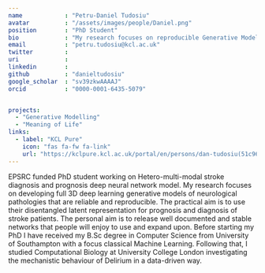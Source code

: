 ```yaml
---
name            : "Petru-Daniel Tudosiu"
avatar          : "/assets/images/people/Daniel.png"
position        : "PhD Student"
bio             : "My research focuses on reproducible Generative Modelling and Disentanglement of Neurological Pathologies, with a particular focus on Stroke and Multimodal data."
email           : "petru.tudosiu@kcl.ac.uk"
twitter         :
uri             :
linkedin        :
github          : "danieltudosiu"
google_scholar  : "sv39zkwAAAAJ"
orcid           : "0000-0001-6435-5079"


projects:
  - "Generative Modelling"
  - "Meaning of Life"
links:
  - label: "KCL Pure"
    icon: "fas fa-fw fa-link"
    url: "https://kclpure.kcl.ac.uk/portal/en/persons/dan-tudosiu(51c96242-5d86-43b9-990e-2eeab07cef4e).html"
---
```


EPSRC funded PhD student working on Hetero-multi-modal stroke diagnosis and prognosis deep neural network model. My research focuses on developing full 3D deep learning generative models of neurological pathologies that are reliable and reproducible. The practical aim is to use their disentangled latent representation for prognosis and diagnosis of stroke patients. The personal aim is to release well documented and stable networks that people will enjoy to use and expand upon. Before starting my PhD I have received my B.Sc degree in Computer Science from University of Southampton with a focus classical Machine Learning. Following that, I studied Computational Biology at University College London investigating the mechanistic behaviour of Delirium in a data-driven way.
